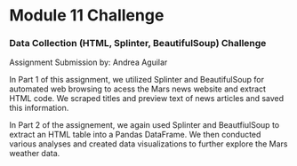 # Module 11 Challenge

### Data Collection (HTML, Splinter, BeautifulSoup) Challenge 
Assignment Submission by: Andrea Aguilar


In Part 1 of this assignment, we utilized Splinter and BeautifulSoup for automated web browsing to acess the Mars news website and extract HTML code. We scraped titles and preview text of news articles and saved this information.

In Part 2 of the assignement, we again used Splinter and BeautfiulSoup to extract an HTML table into a Pandas DataFrame. We then conducted various analyses and created data visualizations to further explore the Mars weather data. 
